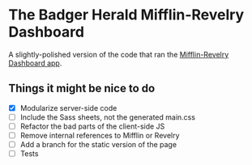 The Badger Herald Mifflin-Revelry Dashboard
===========================================

A slightly-polished version of the code that ran the [Mifflin-Revelry Dashboard app](http://badgerherald.com/mifflin/).

Things it might be nice to do
-----------------------------

- [x] Modularize server-side code
- [ ] Include the Sass sheets, not the generated main.css
- [ ] Refactor the bad parts of the client-side JS
- [ ] Remove internal references to Mifflin or Revelry 
- [ ] Add a branch for the static version of the page
- [ ] Tests